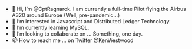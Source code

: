 - 👋 Hi, I’m @CptRagnarok. I am currently a full-time Pilot flying the Airbus A320 around Europe (Well, pre-pandemic...)
- 👀 I’m interested in Javascript and Distributed Ledger Technology.
- 🌱 I’m currently learning MySQL.
- 💞️ I’m looking to collaborate on ... Something, one day.
- 📫 How to reach me ... on Twitter @KenWestwood

<!---
CptRagnarok/CptRagnarok is a ✨ special ✨ repository because its `README.md` (this file) appears on your GitHub profile.
You can click the Preview link to take a look at your changes.
--->
